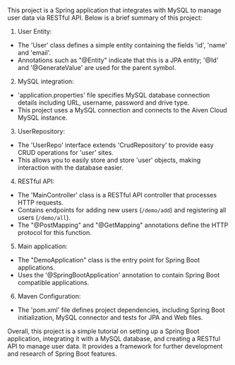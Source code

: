 This project is a Spring application that integrates with MySQL to manage user data via RESTful API. Below is a brief summary of this project:

1. User Entity:
- The 'User' class defines a simple entity containing the fields 'id', 'name' and 'email'.
- Annotations such as "@Entity" indicate that this is a JPA entity; '@Id' and '@GenerateValue' are used for the parent symbol.

2. MySQL integration:
- 'application.properties' file specifies MySQL database connection details including URL, username, password and drive type.
- This project uses a MySQL connection and connects to the Aiven Cloud MySQL instance.

3. UserRepository:
- The 'UserRepo' interface extends 'CrudRepository' to provide easy CRUD operations for 'user' sites.
- This allows you to easily store and store 'user' objects, making interaction with the database easier.

4. RESTful API:
- The 'MainController' class is a RESTful API controller that processes HTTP requests.
- Contains endpoints for adding new users (`/demo/add`) and registering all users (`/demo/all`).
- The "@PostMapping" and "@GetMapping" annotations define the HTTP protocol for this function.

5. Main application:
- The "DemoApplication" class is the entry point for Spring Boot applications.
- Uses the '@SpringBootApplication' annotation to contain Spring Boot compatible applications.

6. Maven Configuration:
- The 'pom.xml' file defines project dependencies, including Spring Boot initialization, MySQL connector and tests for JPA and Web files.

Overall, this project is a simple tutorial on setting up a Spring Boot application, integrating it with a MySQL database, and creating a RESTful API to manage user data. It provides a framework for further development and research of Spring Boot features.
